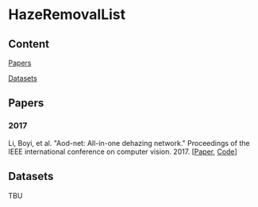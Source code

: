 # HazeRemovalList

## Content

[Papers](#Papers)

[Datasets](#Datasets)

## Papers

### 2017

Li, Boyi, et al. "Aod-net: All-in-one dehazing network." Proceedings of the IEEE international conference on computer vision. 2017. [[Paper](https://openaccess.thecvf.com/content_ICCV_2017/papers/Li_AOD-Net_All-In-One_Dehazing_ICCV_2017_paper.pdf), [Code](https://github.com/Boyiliee/AOD-Net)]

## Datasets

TBU
